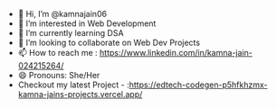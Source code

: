 - 👋 Hi, I’m @kamnajain06
- 👀 I’m interested in Web Development
- 🌱 I’m currently learning DSA
- 💞️ I’m looking to collaborate on Web Dev Projects
- 📫 How to reach me : https://www.linkedin.com/in/kamna-jain-024215264/
- 😄 Pronouns: She/Her
- Checkout my latest Project - :https://edtech-codegen-p5hfkhzmx-kamna-jains-projects.vercel.app/

<!---
kamnajain06/kamnajain06 is a ✨ special ✨ repository because its `README.md` (this file) appears on your GitHub profile.
You can click the Preview link to take a look at your changes.
--->

